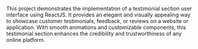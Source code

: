 This project demonstrates the implementation of a testimonial section user interface using ReactJS. It provides an elegant and visually appealing way to showcase customer testimonials, feedback, or reviews on a website or application. With smooth animations and customizable components, this testimonial section enhances the credibility and trustworthiness of any online platform.
